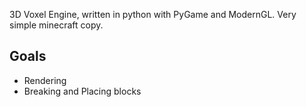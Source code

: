3D Voxel Engine, written in python with PyGame and ModernGL.
Very simple minecraft copy.

## Goals
- Rendering
- Breaking and Placing blocks